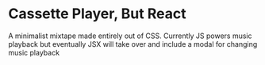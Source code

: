 # Cassette Player, But React

A minimalist mixtape made entirely out of CSS. Currently JS powers music playback but eventually JSX will take over and include a modal for changing music playback
